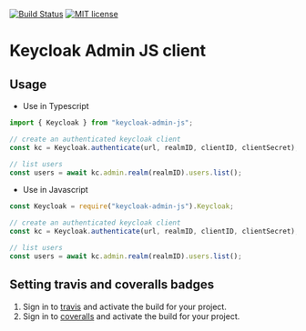[![Build Status](https://travis-ci.org/Tera-Group/keycloak-admin-js.svg?branch=main)](https://travis-ci.org/Tera-Group/keycloak-admin-js.svg?branch=main)
[![MIT license](http://img.shields.io/badge/license-MIT-brightgreen.svg)](http://opensource.org/licenses/MIT)

# Keycloak Admin JS client

## Usage

- Use in Typescript

```ts
import { Keycloak } from "keycloak-admin-js";

// create an authenticated keycloak client
const kc = Keycloak.authenticate(url, realmID, clientID, clientSecret);

// list users
const users = await kc.admin.realm(realmID).users.list();
```

- Use in Javascript

```js
const Keycloak = require("keycloak-admin-js").Keycloak;

// create an authenticated keycloak client
const kc = Keycloak.authenticate(url, realmID, clientID, clientSecret);

// list users
const users = await kc.admin.realm(realmID).users.list();
```

## Setting travis and coveralls badges

1. Sign in to [travis](https://travis-ci.org/) and activate the build for your project.
2. Sign in to [coveralls](https://coveralls.io/) and activate the build for your project.
